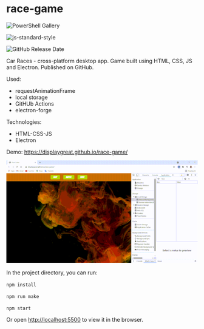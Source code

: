 # race-game

![PowerShell Gallery](https://img.shields.io/powershellgallery/p/DNS.1.1.1.1)

![js-standard-style](https://img.shields.io/badge/build-passing-brightgreen.svg?style=flat)

![GitHub Release Date](https://img.shields.io/github/release-date/displaygreat/race-game)

Car Races - cross-platform desktop app. Game built using HTML, CSS, JS and Electron. Published on GitHub.

Used: 
- requestAnimationFrame
- local storage
- GitHUb Actions
- electron-forge

Technologies:
- HTML-CSS-JS
- Electron

Demo: https://displaygreat.github.io/race-game/

[![Race Game](https://github.com/displaygreat/displaygreat/blob/main/race-game.gif)](https://youtu.be/fkEvvOOho-g)

In the project directory, you can run:

`npm install`

`npm run make`

`npm start`

Or open [http://localhost:5500](http://localhost:5500) to view it in the browser.
